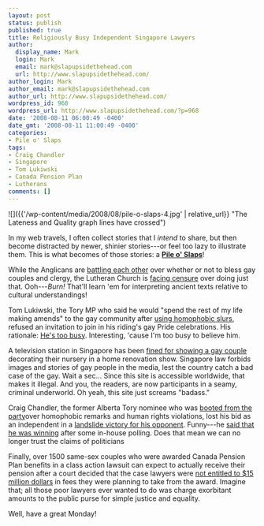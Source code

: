 ```yaml
---
layout: post
status: publish
published: true
title: Religiously Busy Independent Singapore Lawyers
author:
  display_name: Mark
  login: Mark
  email: mark@slapupsidethehead.com
  url: http://www.slapupsidethehead.com/
author_login: Mark
author_email: mark@slapupsidethehead.com
author_url: http://www.slapupsidethehead.com/
wordpress_id: 968
wordpress_url: http://www.slapupsidethehead.com/?p=968
date: '2008-08-11 06:00:49 -0400'
date_gmt: '2008-08-11 11:00:49 -0400'
categories:
- Pile o' Slaps
tags:
- Craig Chandler
- Singapore
- Tom Lukiwski
- Canada Pension Plan
- Lutherans
comments: []
---
```

![]({{'/wp-content/media/2008/08/pile-o-slaps-4.jpg' | relative_url}} "The Lateness and Quality graph lines have crossed")

In my web travels, I often collect stories that I _intend_ to share, but then become distracted by newer, shinier stories---or feel too lazy to illustrate them. This is what becomes of those stories: a **[Pile o' Slaps](/category/pile-o-slaps/ "Part four of the ongoing saga, like sands in the hourglass...")**!

While the Anglicans are [battling each other](http://www.slapupsidethehead.com/?s=anglicans "Too many individual stories to link to now") over whether or not to bless gay couples and clergy, the Lutheran Church is [facing censure](http://ca.reuters.com/article/domesticNews/idCAN1648885220080516 "It's just a big word for ") over doing just that. Ooh---_Burn!_ That'll learn 'em for interpreting ancient texts relative to cultural understandings!

Tom Lukiwski, the Tory MP who said he would "spend the rest of my life making amends" to the gay community after [using homophobic slurs](http://www.slapupsidethehead.com/2008/04/sask-mp-apologizes/ "Click at your own risk."), refused an invitation to join in his riding's gay Pride celebrations. His rationale: [He's too busy](http://www.cbc.ca/canada/story/2008/06/02/mp-pride-events.html "Oh, the paperwork!"). Interesting, 'cause I'm too busy to believe him.

A television station in Singapore has been [fined for showing a gay couple](http://www.canadianbusiness.com/markets/headline_news/article.jsp?content=D90888G00 "The colour they chose was CRIMINAL") decorating their nursery in a home renovation show. Singapore law forbids images and stories of gay people in the media, lest the country catch a bad case of the gay. Wait a sec... Since this site is accessible worldwide, that makes it illegal. And you, the readers, are now participants in a seamy, criminal underworld. Oh yeah, this site just screams "badass."

Craig Chandler, the former Alberta Tory nominee who was [booted from the party](http://www.slapupsidethehead.com/2007/12/tory-candidate-booted/ "A TORY booted over HOMOPHOBIA. Drink it in.")over homophobic remarks and human rights violations, lost his bid as an independent in a [landslide victory for his opponent](http://www.canada.com/calgaryherald/news/story.html?id=7e325044-f196-475c-a2f0-5468219e098d "I'd like to write a poem about this justice"). Funny---he [said that he was winning](http://www.slapupsidethehead.com/2008/02/craig-chandler-hits-snag/ "And it must be true if it came from a politician") after some in-house polling. Does that mean we can no longer trust the claims of politicians

Finally, over 1500 same-sex couples who were awarded Canada Pension Plan benefits in a class action lawsuit can expect to actually receive their pension after a court decided that the case lawyers were [not entitled to $15 million dollars](http://www.winnipegsun.com/News/Canada/2008/03/20/5059346.html "How did the judge see through the lawyer's puppy dog eyes?") in fees they were planning to take from the award. Imagine that; all those poor lawyers ever wanted to do was charge exorbitant amounts to the public purse for simple justice and equality.

Well, have a great Monday!

